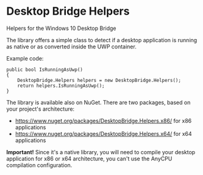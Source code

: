 # Desktop Bridge Helpers
Helpers for the Windows 10 Desktop Bridge

The library offers a simple class to detect if a desktop application is running as native or as converted inside the UWP container.

Example code:

```
public bool IsRunningAsUwp()
{
    DesktopBridge.Helpers helpers = new DesktopBridge.Helpers();
    return helpers.IsRunningAsUwp();
}
```

The library is available also on NuGet. There are two packages, based on your project's architecture:

- https://www.nuget.org/packages/DesktopBridge.Helpers.x86/ for x86 applications
- https://www.nuget.org/packages/DesktopBridge.Helpers.x64/ for x64 applications

<b>Important!</b> Since it's a native library, you will need to compile your desktop application for x86 or x64 architecture, you can't use the AnyCPU compilation configuration.